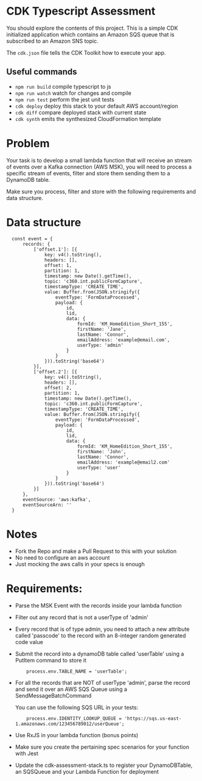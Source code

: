 # CDK Typescript Assessment

You should explore the contents of this project. This is a simple CDK
initialized application which contains an Amazon SQS queue that is subscribed to an Amazon SNS topic.

The `cdk.json` file tells the CDK Toolkit how to execute your app.

## Useful commands

* `npm run build`   compile typescript to js
* `npm run watch`   watch for changes and compile
* `npm run test`    perform the jest unit tests
* `cdk deploy`      deploy this stack to your default AWS account/region
* `cdk diff`        compare deployed stack with current state
* `cdk synth`       emits the synthesized CloudFormation template

# Problem

Your task is to develop a small lambda function that will receive an stream of
events over a Kafka connection (AWS MSK), you will need to process a specific stream of
events, filter and store them sending them to a DynamoDB table.

Make sure you process, filter and store with the following requirements and data
structure.

# Data structure

```
  const event = {
      records: {
          ['offset.1']: [{
              key: v4().toString(),
              headers: [],
              offset: 1,
              partition: 1,
              timestamp: new Date().getTime(),
              topic: 'c360.int.publicFormCapture',
              timestampType: 'CREATE_TIME',
              value: Buffer.from(JSON.stringify({
                  eventType: 'FormDataProcessed',
                  payload: {
                      id,
                      lid,
                      data: {
                          formId: 'KM_HomeEdition_Short_155',
                          firstName: 'Jane',
                          lastName: 'Connor',
                          emailAddress: 'example@email.com',
                          userType: 'admin'
                      }
                  }
              })).toString('base64')
          }],
          ['offset.2']: [{
              key: v4().toString(),
              headers: [],
              offset: 2,
              partition: 1,
              timestamp: new Date().getTime(),
              topic: 'c360.int.publicFormCapture',
              timestampType: 'CREATE_TIME',
              value: Buffer.from(JSON.stringify({
                  eventType: 'FormDataProcessed',
                  payload: {
                      id,
                      lid,
                      data: {
                          formId: 'KM_HomeEdition_Short_155',
                          firstName: 'John',
                          lastName: 'Connor',
                          emailAddress: 'example@email2.com'
                          userType: 'user'
                      }
                  }
              })).toString('base64')
          }]
      },
      eventSource: 'aws:kafka',
      eventSourceArn: ''
  }
```

# Notes
* Fork the Repo and make a Pull Request to this with your solution
* No need to configure an aws account
* Just mocking the aws calls in your specs is enough

# Requirements:

- Parse the MSK Event with the records inside your lambda function
- Filter out any record that is not a userType of 'admin'
- Every record that is of type admin, you need to attach a new attribute called
  'passcode' to the record with an 8-integer random generated code value
- Submit  the record into a dynamoDB table called 'userTable' using
  a PutItem command to store it
  ```
      process.env.TABLE_NAME = 'userTable';
  ```

- For all the records that are NOT of userType 'admin', parse the record and
  send it over an AWS SQS Queue using a SendMessageBatchCommand

  You can use the following SQS URL in your tests:
  ```
      process.env.IDENTITY_LOOKUP_QUEUE = 'https://sqs.us-east-1.amazonaws.com/123456789012/userQueue';
  ```

- Use RxJS in your lambda function (bonus points)
- Make sure you create the pertaining spec scenarios for your function with Jest
- Update the cdk-assessment-stack.ts to register your DynamoDBTable, an SQSQueue and
  your Lambda Function for deployment
